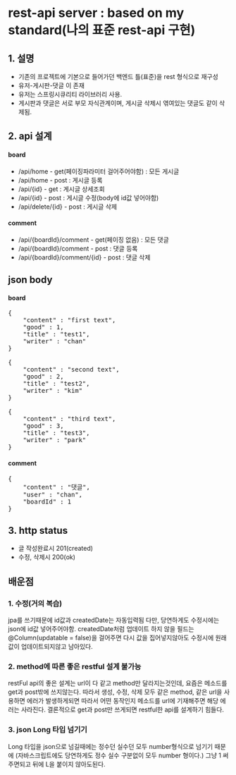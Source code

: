 # rest-api server : based on my standard(나의 표준 rest-api 구현)

## 1. 설명
* 기존의 프로젝트에 기본으로 들어가던 백엔드 틀(표준)을 rest 형식으로 재구성
* 유저-게시판-댓글 이 존재
* 유저는 스프링시큐리티 라이브러리 사용.
* 게시판과 댓글은 서로 부모 자식관계이며, 게시글 삭제시 엮여있는 댓글도 같이 삭제됨.

## 2. api 설계
#### board
* /api/home - get(페이징파라미터 걸어주어야함) : 모든 게시글
* /api/home - post : 게시글 등록
* /api/{id} - get : 게시글 상세조회
* /api/{id} - post : 게시글 수정(body에 id값 넣어야함)
* /api/delete/{id} - post : 게시글 삭제

#### comment
* /api/{boardId}/comment - get(페이징 없음) : 모든 댓글
* /api/{boardId}/comment - post : 댓글 등록
* /api/{boardId}/comment/{id} - post : 댓글 삭제

## json body
#### board
<pre>
{
    "content" : "first text",
    "good" : 1,
    "title" : "test1",
    "writer" : "chan"
}

{
    "content" : "second text",
    "good" : 2,
    "title" : "test2",
    "writer" : "kim"
}

{
    "content" : "third text",
    "good" : 3,
    "title" : "test3",
    "writer" : "park"
}
</pre>

#### comment
<pre>
{
    "content" : "댓글",
    "user" : "chan",
    "boardId" : 1
}
</pre>

## 3. http status
* 글 작성완료시 201(created)
* 수정, 삭제시 200(ok)

## 배운점

### 1. 수정(거의 복습)
jpa를 쓰기때문에 id값과 createdDate는 자동입력됨
다만, 당연하게도 수정시에는 json에 id값 넣어주어야함.
createdDate처럼 업데이트 하지 않을 필드는 @Column(updatable = false)을 걸어주면
다시 값을 집어넣지않아도 수정시에 원래 값이 업데이트되지않고 남아있다.

### 2. method에 따른 좋은 restful 설계 불가능
restFul api의 좋은 설계는 url이 다 같고 method만 달라지는것인데,
요즘은 메소드를 get과 post밖에 쓰지않는다.
따라서 생성, 수정, 삭제 모두 같은 method, 같은 url을 사용하면 에러가 발생하게되면
따라서 어떤 동작인지 메소드를 url에 기재해주면 해당 에러는 사라진다.
결론적으로 get과 post만 쓰게되면 restful한 api를 설계하기 힘들다.

### 3. json Long 타입 넘기기
Long 타입을 json으로 넘길때에는 정수던 실수던 모두 number형식으로 넘기기 때문에
(자바스크립트에도 당연하게도 정수 실수 구분없이 모두 number 형이다.)
그냥 1 써주면되고 뒤에 L을 붙이지 않아도된다.